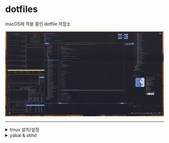 # dotfiles
macOS에 적용 중인 dotfile 저장소

![screenshot](doc/screenshot.png)

------

<details>
<summary>tmux 설치/설정</summary>

### 설치
```shell
brew install tmux
```
### tmux true color 설정

~/.tmux.conf에 다음과 같이 설정
```
set -g default-terminal "tmux-256color"
set-option -sa terminal-features ",xterm-256color:RGB"
set-option -ga terminal-overrides ",eterm-256color:Tc"
```

.zshrc 에 다음과 같이 설정
```
alias tmux="tmux -2"
```

~/.config/kitty/kitty.conf에 다음과 같이 설정
```
term        xterm-256color
```

source ~/.zshrc
termnial을 다시 실행하고, nvim에서 :checkhealth를 수행했을 때, 아래와 같은 결과가 나와야 한다.
![sshot1](doc/sshot1.png)



------

### <span style="color:yellow">kitty terminal 실행 시, tmux 자동 실행</span>

~/.zshrc를 열고, 제일 마지막에 다음을 추가
```
[ -z "$TMUX" ] && command -v tmux &> /dev/null && tmux
```



------

### <span style="color:yellow">tmux에서 nvim 실행 시, insert mode에서 커서가 변경되지 않는 문제.</span>

.tmux.conf에 다음을 추가한다.
```
set-option -ga terminal-overrides '*:Ss=\E[%p1%d q:Se=\E[ q'
```
tmux shell에서 tmux kill-server를 실행 한 후, 다시 tmux를 실행하면 적용됨.



------

### <span style="color:yellow">tmux 사용법 간단 정리.</span>
- command prefix(ctrl-b)키를 누른 후에 다음 키를 누를 때는, command prefix를 누르고 있지 않아도 됨.
- 아래의 테이블에서 ctrl-b(command prefix)는 그냥 Prefix로 표현함
- pane은 tmux window의 분활된 화면(panel)을 의미

| 단축키              | 설명                                                        |
| ------------------- | ----------------------------------------------------------- |
| Prefix  %           | pane를 세로로 추가                                          |
| Prefix  "           | pane을 가로로 추가                                          |
| Prefix  {           | 현재 pane의 위치를 시계 방향으로 변경(swap)                 |
| Prefix  }           | 현재 pane의 위치를 반 시계 방향으로 변경(swap)              |
| Prefix  [space key] | 가로로 분할돤 pane을 세로로 변경 혹은 그 반대 경우로 toggle |
| Prefix  x           | 사용 중인 pane을 종료                                       |
| Prefix ?            | tmux의 단축키 help, 종료는 q                                |
| Prefix  방향키      | 커서를 해당 방향의 panel로 이동 (change focus)              |



------

### <span style="color:yellow">tmux plugin manager TPM 설치 밑 catpppuccin theme 설치</span>

Tmux  Plugin Manager (TPM) 설치

```shell
git clone https://github.com/tmux-plugins/tpm ~/.tmux/plugins/tpm
```

git clone이 완료되면, ~/.tmux.conf를 열고, 파일 제일 하단에 아래의 내용을 추가한다.

```shell
# List of plugins

set -g @plugin 'tmux-plugins/tpm'
set -g @plugin 'tmux-plugins/tmux-sensible'


# Initialize TMUX plugin manager (keep this line at the very bottom of tmux.conf)
run '~/.tmux/plugins/tpm/tpm'
```

파일을 저장하고 shell로 나와서 아래의 명령을 수행

```shell
tmux source-file ~/.tmux.conf
```

다시, ~/.tmux.conf 파일을 열고, catppccin plugin을 설치한다.

```shell
# catppuccin plugin
set -g @plugin 'catppuccin/tmux'
set -g @catppuccin_flavour 'mocha' # or frappe, macchiato, mocha
set -g @catppuccin_window_left_separator "█"
set -g @catppuccin_window_right_separator "█ "
set -g @catppuccin_window_number_position "right"
set -g @catppuccin_window_middle_separator "  █"

set -g @catppuccin_window_default_fill "number"

set -g @catppuccin_window_current_fill "number"
set -g @catppuccin_window_current_text "#{pane_current_path}"

set -g @catppuccin_status_modules_right "application session date_time"
set -g @catppuccin_status_left_separator  ""
set -g @catppuccin_status_right_separator " "
set -g @catppuccin_status_right_separator_inverse "yes"
set -g @catppuccin_status_fill "all"
set -g @catppuccin_status_connect_separator "no"

# --------------------------------------------
set -g @plugin 'tmux-plugins/tpm'
set -g @plugin 'tmux-plugins/tmux-sensible'

```

점선 위의 내용만 추가하면 된다.  추가가 완료 되었으면.. 저장 후, 다시 tmux shell로 나온다.

```shell
Prefix + I
```

ctrl-b + I (대문자 i)를 눌러주면, 아래와 같은 화면이 나오면서  plugin을 설치하게 된다.

![tpm](doc/tmux_plugin_install.png)
</details>
<details>
<summary>yabai & skhd</summary>

기본키는 alt(option)키와 방향키

alt        : 윈도우 포커스 이동

ctrl + alt : 윈도우 이동

cmd + alt  : 윈도우 바꾸기


```
# change focus within space
alt - left  : focus west
alt - right : focus east
alt - down  : focus south
alt - up    : focus north

# move window (warp)
ctrl + alt - <arrow key>

# swap windows
cmd + alt - <arrow key>

# resize window
shift + alt - <arrow key>
```

</details>
